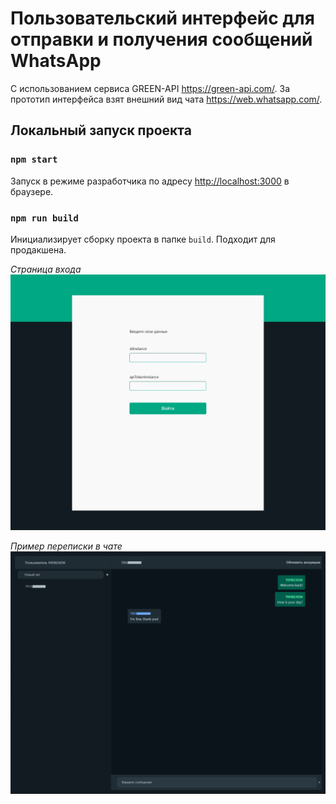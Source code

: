 # Пользовательский интерфейс для отправки и получения сообщений WhatsApp

С использованием сервиса GREEN-API https://green-api.com/.
За прототип интерфейса взят внешний вид чата https://web.whatsapp.com/.

## Локальный запуск проекта

### `npm start`

Запуск в режиме разработчика по адресу [http://localhost:3000](http://localhost:3000) в браузере.

### `npm run build`

Инициализирует сборку проекта в папке `build`. Подходит для продакшена.

_Страница входа_
![Внешний вид интерфейса на странице входа](./src/images/login.png)

_Пример переписки в чате_
![Внешний вид чата](./src/images/chat.png)
